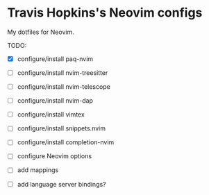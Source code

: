 # Travis Hopkins's Neovim configs
My dotfiles for Neovim.

TODO:
* [x] configure/install paq-nvim
* [ ] configure/install nvim-treesitter
* [ ] configure/install nvim-telescope
* [ ] configure/install nvim-dap
* [ ] configure/install vimtex
* [ ] configure/install snippets.nvim
* [ ] configure/install completion-nvim
* [ ] configure Neovim options
* [ ] add mappings
* [ ] add language server bindings?

